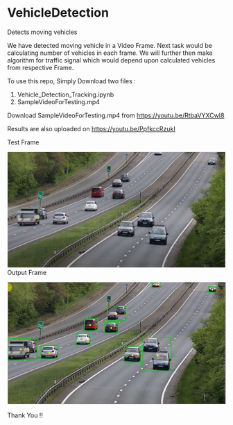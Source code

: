 # VehicleDetection
Detects moving vehicles


We have detected moving vehicle in a Video Frame.
Next task would be calculating number of vehicles in each frame.
We will further then make algorithm for traffic signal which would depend upon calculated vehicles from respective Frame.


  
  
To use this repo, Simply Download two files :
  1. Vehicle_Detection_Tracking.ipynb
  2. SampleVideoForTesting.mp4
  
Download SampleVideoForTesting.mp4 from https://youtu.be/RtbaVYXCwI8 
  
Results are also uploaded on https://youtu.be/PpfkccRzukI 

Test Frame 

![alt text](https://raw.githubusercontent.com/rajat8266/VehicleDetection/master/Images/Test%20Image.jpg)
Output Frame

![alt text](https://raw.githubusercontent.com/rajat8266/VehicleDetection/master/Images/Result%20Image.jpg)


Thank You !!
